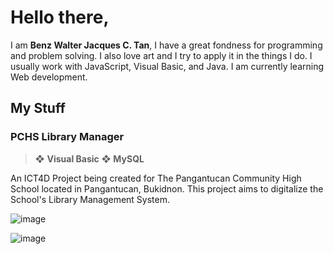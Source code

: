 # Hello there,
I am **Benz Walter Jacques C. Tan**, I have a great fondness for programming and problem solving. I also love art and I try to apply it in the things I do. I usually work with JavaScript, Visual Basic, and Java. I am currently learning Web development.

<space>

## My Stuff

### PCHS Library Manager

> ❖ **Visual Basic**   ❖ **MySQL**

An ICT4D Project being created for The Pangantucan Community High School located in Pangantucan, Bukidnon. This project aims to digitalize the School's Library Management System.

![image](https://user-images.githubusercontent.com/55311935/180648234-87391789-4de1-4fc9-93e8-3d5ff52e7529.png)

![image](https://user-images.githubusercontent.com/55311935/180648191-ae77f9d0-c865-4151-9c80-9f1bd6052172.png)

